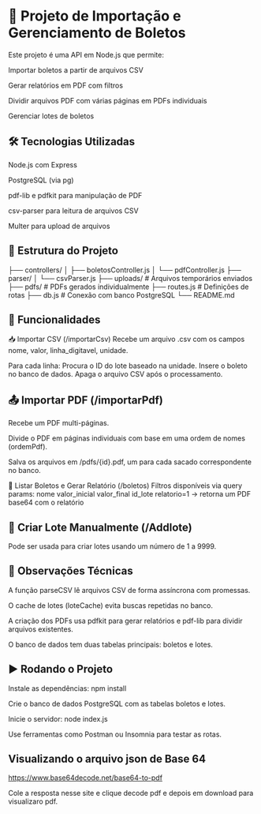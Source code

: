 # 📄 Projeto de Importação e Gerenciamento de Boletos
Este projeto é uma API em Node.js que permite:

Importar boletos a partir de arquivos CSV

Gerar relatórios em PDF com filtros

Dividir arquivos PDF com várias páginas em PDFs individuais

Gerenciar lotes de boletos

## 🛠️ Tecnologias Utilizadas
Node.js com Express

PostgreSQL (via pg)

pdf-lib e pdfkit para manipulação de PDF

csv-parser para leitura de arquivos CSV

Multer para upload de arquivos

## 📁 Estrutura do Projeto

├── controllers/
│   ├── boletosController.js
│   └── pdfController.js
├── parser/
│   └── csvParser.js
├── uploads/            # Arquivos temporários enviados
├── pdfs/               # PDFs gerados individualmente
├── routes.js           # Definições de rotas
├── db.js               # Conexão com banco PostgreSQL
└── README.md

## 🔄 Funcionalidades
📥 Importar CSV (/importarCsv)
Recebe um arquivo .csv com os campos nome, valor, linha_digitavel, unidade.

Para cada linha:
Procura o ID do lote baseado na unidade.
Insere o boleto no banco de dados.
Apaga o arquivo CSV após o processamento.

## 📤 Importar PDF (/importarPdf)
Recebe um PDF multi-páginas.

Divide o PDF em páginas individuais com base em uma ordem de nomes (ordemPdf).

Salva os arquivos em /pdfs/{id}.pdf, um para cada sacado correspondente no banco.

📄 Listar Boletos e Gerar Relatório (/boletos)
Filtros disponíveis via query params:
nome
valor_inicial
valor_final
id_lote
relatorio=1 → retorna um PDF base64 com o relatório

## 🧾 Criar Lote Manualmente (/Addlote)
Pode ser usada para criar lotes usando um número de 1 a 9999.


## 🧠 Observações Técnicas
A função parseCSV lê arquivos CSV de forma assíncrona com promessas.

O cache de lotes (loteCache) evita buscas repetidas no banco.

A criação dos PDFs usa pdfkit para gerar relatórios e pdf-lib para dividir arquivos existentes.

O banco de dados tem duas tabelas principais: boletos e lotes.

## ▶️ Rodando o Projeto
Instale as dependências:
npm install

Crie o banco de dados PostgreSQL com as tabelas boletos e lotes.

Inicie o servidor:
node index.js

Use ferramentas como Postman ou Insomnia para testar as rotas.

## Visualizando o arquivo json de Base 64 

https://www.base64decode.net/base64-to-pdf

Cole a resposta nesse site e clique decode pdf e depois em download para visualizaro pdf.
